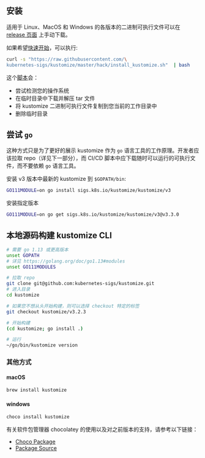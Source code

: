 [release 页面]: /../../releases
[Go]: https://golang.org
[脚本]: https://raw.githubusercontent.com/kubernetes-sigs/kustomize/master/hack/install_kustomize.sh
[快速开始]: https://www.arp242.net/curl-to-sh.html

## 安装

适用于 Linux、MacOS 和 Windows 的各版本的二进制可执行文件可以在 [release 页面] 上手动下载。

如果希望[快速开始]，可以执行:

```bash
curl -s "https://raw.githubusercontent.com/\
kubernetes-sigs/kustomize/master/hack/install_kustomize.sh"  | bash
```

这个[脚本]会：

- 尝试检测您的操作系统
- 在临时目录中下载并解压 tar 文件
- 将 kustomize 二进制可执行文件复制到您当前的工作目录中
- 删除临时目录

## 尝试 `go`

这种方式只是为了更好的展示 kustomize 作为 `go` 语言工具的工作原理。开发者应该拉取 repo（详见下一部分），而 CI/CD 脚本中应下载随时可以运行的可执行文件，而不要依赖 `go` 语言工具。

安装 v3 版本中最新的 kustomize 到 `$GOPATH/bin`:

```bash
GO111MODULE=on go install sigs.k8s.io/kustomize/kustomize/v3
```

安装指定版本

```bash
GO111MODULE=on go get sigs.k8s.io/kustomize/kustomize/v3@v3.3.0
```

## 本地源码构建 kustomize CLI

```bash
# 需要 go 1.13 或更高版本
unset GOPATH
# 详见 https://golang.org/doc/go1.13#modules
unset GO111MODULES

# 拉取 repo
git clone git@github.com:kubernetes-sigs/kustomize.git
# 进入目录
cd kustomize

# 如果您不想从头开始构建，则可以选择 checkout 特定的标签
git checkout kustomize/v3.2.3

# 开始构建
(cd kustomize; go install .)

# 运行
~/go/bin/kustomize version
```

### 其他方式

#### macOS

```bash
brew install kustomize
```

#### windows

```bash
choco install kustomize
```

有关软件包管理器 chocolatey 的使用以及对之前版本的支持，请参考以下链接：
- [Choco Package](https://chocolatey.org/packages/kustomize)
- [Package Source](https://github.com/kenmaglio/choco-kustomize)
